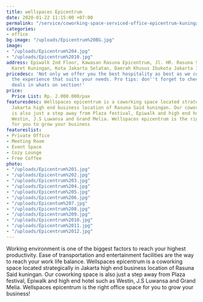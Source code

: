 ```yaml
---
title: wellspaces Epicentrum
date: 2020-01-22 11:15:00 +07:00
permalink: "/service/coworking-space-serviced-office-epicentrum-kuningan.html"
categories:
- office
bg-image: "/uploads/Epicentrum%20BG.jpg"
image:
- "/uploads/Epicentrum%204.jpg"
- "/uploads/Epicentrum%2010.jpg"
address: Epiwalk 2nd Floor, Kawasan Rasuna Epicentrum, Jl. HR. Rasuna Said, RT.2/RW.5,
  Karet Kuningan, Kota Jakarta Selatan, Daerah Khusus Ibukota Jakarta 12940
pricedesc: 'Not only we offer you the best hospitality as best as we could, but also
  the experience that suits your needs. Pro tips: don''t forget to check out our special
  deals in whats on section!'
price:
  Price List: Rp. 2.000.000/pax
featuresdesc: Wellspaces epicentrum is a coworking space located strategically in
  Jakarta high end business location of Rasuna Said kuningan. Our coworking space
  is also just a step away from Plaza festival, Epiwalk and high end hotel such as
  Westin, J.S Luwansa and Grand Melia. Wellspaces epicentrum is the right office space
  for you to grow your business
featureslist:
- Private Office
- Meeting Room
- Event Space
- Cozy Lounge
- Free Coffee
photo:
- "/uploads/Epicentrum%201.jpg"
- "/uploads/Epicentrum%202.jpg"
- "/uploads/Epicentrum%203.jpg"
- "/uploads/Epicentrum%204.jpg"
- "/uploads/Epicentrum%205.jpg"
- "/uploads/Epicentrum%206.jpg"
- "/uploads/Epicentum%207.jpg"
- "/uploads/Epicentrum%208.jpg"
- "/uploads/Epicentrum%209.jpg"
- "/uploads/Epicentrum%2010.jpg"
- "/uploads/Epicentrum%2011.jpg"
- "/uploads/Epicentrum%2012.jpg"
---
```


Working environment is one of the biggest factors to reach your highest productivity. Ease of transportation and entertainment facilities are the way to reach your work life balance. Wellspaces epicentrum is a coworking space located strategically in Jakarta high end business location of Rasuna Said kuningan. Our coworking space is also just a step away from Plaza festival, Epiwalk and high end hotel such as Westin, J.S Luwansa and Grand Melia. Wellspaces epicentrum is the right office space for you to grow your business!